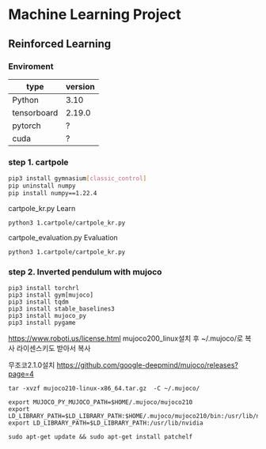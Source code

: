 # Machine Learning Project
## Reinforced Learning

### Enviroment

|type|version|
|------|---|
|Python|3.10|
|tensorboard|2.19.0|
|pytorch|?|
|cuda|?|


### step 1. cartpole

```bash
pip3 install gymnasium[classic_control]
pip uninstall numpy
pip install numpy==1.22.4
```

cartpole_kr.py 
Learn
```
python3 1.cartpole/cartpole_kr.py
```
cartpole_evaluation.py
Evaluation
```
python3 1.cartpole/cartpole_kr.py
```

### step 2. Inverted pendulum with mujoco

```
pip3 install torchrl
pip3 install gym[mujoco]
pip3 install tqdm
pip3 install stable_baselines3
pip3 install mujoco_py
pip3 install pygame
```

https://www.roboti.us/license.html
mujoco200_linux설치 후 ~/.mujoco/로 복사
라이센스키도 받아서 복사


무조코2.1.0설치
https://github.com/google-deepmind/mujoco/releases?page=4

```
tar -xvzf mujoco210-linux-x86_64.tar.gz  -C ~/.mujoco/
```


```
export MUJOCO_PY_MUJOCO_PATH=$HOME/.mujoco/mujoco210
export LD_LIBRARY_PATH=$LD_LIBRARY_PATH:$HOME/.mujoco/mujoco210/bin:/usr/lib/nvidia
export LD_LIBRARY_PATH=$LD_LIBRARY_PATH:/usr/lib/nvidia
```

```
sudo apt-get update && sudo apt-get install patchelf
```